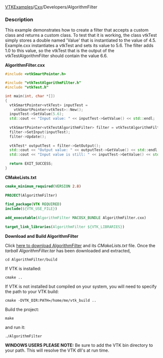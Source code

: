 [VTKExamples](/home/)/[Cxx](/Cxx)/Developers/AlgorithmFilter

### Description
This example demonstrates how to create a filter that accepts a custom class and returns a custom class. To test that it is working, the class vtkTest simply stores a double named 'Value' that is instantiated to the value of 4.5. Example.cxx instantiates a vtkTest and sets its value to 5.6. The filter adds 1.0 to this value, so the vtkTest that is the output of the vtkTestAlgorithmFilter should contain the value 6.6.

**AlgorithmFilter.cxx**
```c++
#include <vtkSmartPointer.h>

#include "vtkTestAlgorithmFilter.h"
#include "vtkTest.h"

int main(int, char *[])
{
  vtkSmartPointer<vtkTest> inputTest = 
    vtkSmartPointer<vtkTest>::New();
  inputTest->SetValue(5.6);
  std::cout << "Input value: " << inputTest->GetValue() << std::endl;
  
  vtkSmartPointer<vtkTestAlgorithmFilter> filter = vtkTestAlgorithmFilter::New();
  filter->SetInput(inputTest);
  filter->Update();
  
  vtkTest* outputTest = filter->GetOutput();
  std::cout << "Output value: " << outputTest->GetValue() << std::endl;
  std::cout << "Input value is still: " << inputTest->GetValue() << std::endl;
  
  return EXIT_SUCCESS;
}
```
**CMakeLists.txt**
```cmake
cmake_minimum_required(VERSION 2.8)
 
PROJECT(AlgorithmFilter)
 
find_package(VTK REQUIRED)
include(${VTK_USE_FILE})
 
add_executable(AlgorithmFilter MACOSX_BUNDLE AlgorithmFilter.cxx)
 
target_link_libraries(AlgorithmFilter ${VTK_LIBRARIES})
```

**Download and Build AlgorithmFilter**

Click [here to download AlgorithmFilter](https://github.com/lorensen/VTKWikiExamplesTarballs/raw/master/AlgorithmFilter.tar) and its *CMakeLists.txt* file.
Once the *tarball AlgorithmFilter.tar* has been downloaded and extracted,
```
cd AlgorithmFilter/build 
```
If VTK is installed:
```
cmake ..
```
If VTK is not installed but compiled on your system, you will need to specify the path to your VTK build:
```
cmake -DVTK_DIR:PATH=/home/me/vtk_build ..
```
Build the project:
```
make
```
and run it:
```
./AlgorithmFilter
```
**WINDOWS USERS PLEASE NOTE:** Be sure to add the VTK bin directory to your path. This will resolve the VTK dll's at run time.

